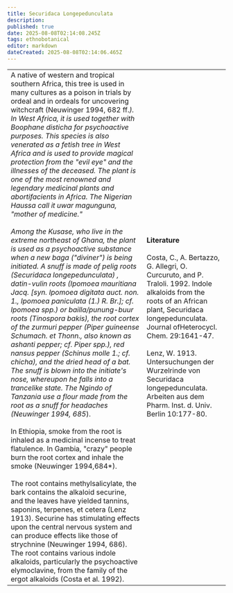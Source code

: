 ```yaml
---
title: Securidaca Longepedunculata
description: 
published: true
date: 2025-08-08T02:14:08.245Z
tags: ethnobotanical
editor: markdown
dateCreated: 2025-08-08T02:14:06.465Z
---
```


| | |
|---|---|
| A native of western and tropical southern Africa, this tree is used in many cultures as a poison in trials by ordeal and in ordeals for uncovering witchcraft (Neuwinger 1994, 682 ff.*). In West Africa, it is used together with Boophane disticha for psychoactive purposes. This species is also venerated as a fetish tree in West Africa and is used to provide magical protection from the "evil eye" and the illnesses of the deceased. The plant is one of the most renowned and legendary medicinal plants and abortifacients in Africa. The Nigerian Haussa call it uwar magunguna, "mother of medicine."<br><br>Among the Kusase, who live in the extreme northeast of Ghana, the plant is used as a psychoactive substance when a new baga ("diviner") is being initiated. A snuff is made of pelig roots (Securidaca longepedunculata) , datin-vulin roots (Ipomoea mauritiana Jacq. [syn. Ipomoea digitata auct. non. 1., Ipomoea paniculata (1.) R. Br.]; cf. Ipomoea spp.) or bailla/punung-buur roots (Tinospora bakis), the root cortex of the zurmuri pepper (Piper guineense Schumach. et Thonn., also known as ashanti pepper; cf. Piper spp.), red nansus pepper (Schinus molle 1.; cf. chicha), and the dried head of a bat. The snuff is blown into the initiate's nose, whereupon he falls into a trancelike state. The Ngindo of Tanzania use a flour made from the root as a snuff for headaches (Neuwinger 1994, 685*).<br><br>In Ethiopia, smoke from the root is inhaled as a medicinal incense to treat flatulence. In Gambia, "crazy" people burn the root cortex and inhale the smoke (Neuwinger 1994,684*).<br><br>The root contains methylsalicylate, the bark contains the alkaloid securine, and the leaves have yielded tannins, saponins, terpenes, et cetera (Lenz 1913). Securine has stimulating effects upon the central nervous system and can produce effects like those of strychnine (Neuwinger 1994, 686). The root contains various indole alkaloids, particularly the psychoactive elymoclavine, from the family of the ergot alkaloids (Costa et al. 1992). | **Literature**<br><br>Costa, C., A. Bertazzo, G. Allegri, O. Curcuruto, and P. Traloli. 1992. Indole alkaloids from the roots of an African plant, Securidaca longepedunculata. Journal ofHeterocycl. Chem. 29:1641-47.<br><br>Lenz, W. 1913. Untersuchungen der Wurzelrinde von Securidaca longepedunculata. Arbeiten aus dem Pharm. Inst. d. Univ. Berlin 10:177-80. |